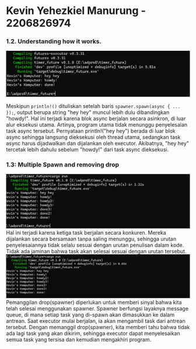 # Kevin Yehezkiel Manurung - 2206826974

### 1.2. Understanding how it works.
<img src="image/image1.png">

Meskipun `println!()` dituliskan setelah baris `spawner.spawn(async { ... });`, output berupa string "hey hey" muncul lebih dulu dibandingkan "howdy!". Hal ini terjadi karena blok async berjalan secara asinkron, di luar alur eksekusi utama. Artinya, program utama tidak menunggu penyelesaian task async tersebut. Pernyataan println!("hey hey") berada di luar blok async sehingga langsung dieksekusi oleh thread utama, sedangkan task async harus dijadwalkan dan dijalankan oleh executor. Akibatnya, "hey hey" tercetak lebih dahulu sebelum "howdy!" dari task async dieksekusi.

### 1.3: Multiple Spawn and removing drop

<img src="image/image2.png">
Hal ini terjadi karena ketiga task berjalan secara konkuren. Mereka dijalankan secara bersamaan tanpa saling menunggu, sehingga urutan penyelesaiannya tidak selalu sesuai dengan urutan penulisan dalam kode. Tidak ada jaminan bahwa task akan selesai sesuai dengan urutan tersebut.


<img src="image/image3.png">
Pemanggilan drop(spawner) diperlukan untuk memberi sinyal bahwa kita telah selesai menggunakan spawner. Spawner berfungsi layaknya message queue, di mana setiap task yang di-spawn akan dimasukkan ke dalam antrean. Saat executor mulai berjalan, ia akan mengambil task dari antrean tersebut. Dengan memanggil drop(spawner), kita memberi tahu bahwa tidak ada lagi task yang akan dikirim, sehingga executor dapat menyelesaikan semua task yang tersisa dan kemudian mengakhiri program.
